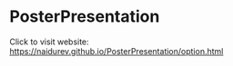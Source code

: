# PosterPresentation

Click to visit website: https://naidurev.github.io/PosterPresentation/option.html

